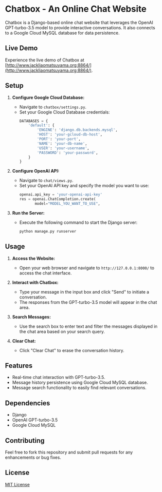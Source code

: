 # Chatbox - An Online Chat Website

Chatbox is a Django-based online chat website that leverages the OpenAI GPT-turbo-3.5 model to provide interactive conversations. It also connects to a Google Cloud MySQL database for data persistence.
## Live Demo

Experience the live demo of Chatbox at [http://www.jackliaomatsuyama.org:8864/](http://www.jackliaomatsuyama.org:8864/).

## Setup

1. **Configure Google Cloud Database:**
   - Navigate to `chatbox/settings.py`.
   - Set your Google Cloud Database credentials:
     ```python
     DATABASES = {
         'default': {
             'ENGINE': 'django.db.backends.mysql',
             'HOST': 'your-gcloud-db-host',
             'PORT': 'your-port',
             'NAME': 'your-db-name',
             'USER': 'your-username',
             'PASSWORD': 'your-password',
         }
     }
     ```

2. **Configure OpenAI API:**
   - Navigate to `chat/views.py`.
   - Set your OpenAI API key and specify the model you want to use:
     ```python
     openai.api_key = 'your-openai-api-key'
     res = openai.ChatCompletion.create(
            model="MODEL_YOU_WANT_TO_USE",
     ```


3. **Run the Server:**
   - Execute the following command to start the Django server:
     ```bash
     python manage.py runserver
     ```

## Usage

1. **Access the Website:**
   - Open your web browser and navigate to `http://127.0.0.1:8000/` to access the chat interface.

2. **Interact with Chatbox:**
   - Type your message in the input box and click "Send" to initiate a conversation.
   - The responses from the GPT-turbo-3.5 model will appear in the chat area.

3. **Search Messages:**
   - Use the search box to enter text and filter the messages displayed in the chat area based on your search query.

4. **Clear Chat:**
   - Click "Clear Chat" to erase the conversation history.

## Features

- Real-time chat interaction with GPT-turbo-3.5.
- Message history persistence using Google Cloud MySQL database.
- Message search functionality to easily find relevant conversations.

## Dependencies

- Django
- OpenAI GPT-turbo-3.5
- Google Cloud MySQL

## Contributing

Feel free to fork this repository and submit pull requests for any enhancements or bug fixes.

## License

[MIT License](LICENSE)


